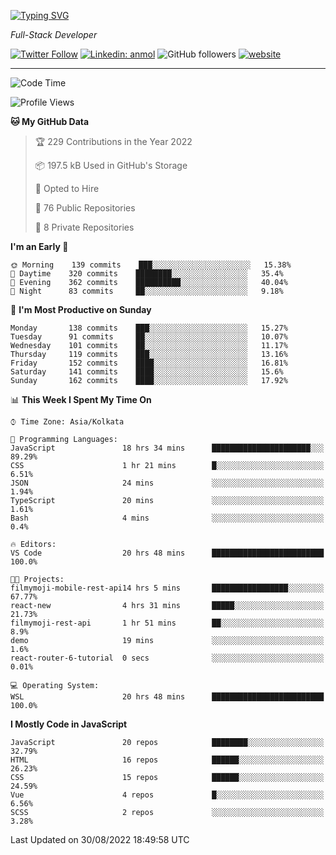 [![Typing SVG](https://readme-typing-svg.herokuapp.com?lines=HI%2C+I'm+Tonal;I'm+a+MEVN+Stack+Developer)](https://git.io/typing-svg)

<p><em>Full-Stack Developer</em></p>

[![Twitter Follow](https://img.shields.io/twitter/follow/tonalmathew?style=flat)](https://twitter.com/intent/follow?screen_name=tonalmathew)
[![Linkedin: anmol](https://img.shields.io/badge/tonal-mathew?style=flat-square&logo=Linkedin&logoColor=white&link=https://www.linkedin.com/in/tonal-mathew/)](https://www.linkedin.com/in/tonal-mathew/)
![GitHub followers](https://img.shields.io/github/followers/tonalmathew?label=Follow&style=social)
[![website](https://img.shields.io/badge/Website-46a2f1.svg?&style=flat-square&logo=Google-Chrome&logoColor=white&link=http://tonalmathew.github.io/)](http://tonalmathew.github.io/)

---
<!--START_SECTION:waka-->
![Code Time](http://img.shields.io/badge/Code%20Time-694%20hrs%2024%20mins-blue)

![Profile Views](http://img.shields.io/badge/Profile%20Views-11-blue)

**🐱 My GitHub Data** 

> 🏆 229 Contributions in the Year 2022
 > 
> 📦 197.5 kB Used in GitHub's Storage 
 > 
> 💼 Opted to Hire
 > 
> 📜 76 Public Repositories 
 > 
> 🔑 8 Private Repositories  
 > 
**I'm an Early 🐤** 

```text
🌞 Morning    139 commits    ███░░░░░░░░░░░░░░░░░░░░░░   15.38% 
🌆 Daytime    320 commits    ████████░░░░░░░░░░░░░░░░░   35.4% 
🌃 Evening    362 commits    ██████████░░░░░░░░░░░░░░░   40.04% 
🌙 Night      83 commits     ██░░░░░░░░░░░░░░░░░░░░░░░   9.18%

```
📅 **I'm Most Productive on Sunday** 

```text
Monday       138 commits    ███░░░░░░░░░░░░░░░░░░░░░░   15.27% 
Tuesday      91 commits     ██░░░░░░░░░░░░░░░░░░░░░░░   10.07% 
Wednesday    101 commits    ██░░░░░░░░░░░░░░░░░░░░░░░   11.17% 
Thursday     119 commits    ███░░░░░░░░░░░░░░░░░░░░░░   13.16% 
Friday       152 commits    ████░░░░░░░░░░░░░░░░░░░░░   16.81% 
Saturday     141 commits    ████░░░░░░░░░░░░░░░░░░░░░   15.6% 
Sunday       162 commits    ████░░░░░░░░░░░░░░░░░░░░░   17.92%

```


📊 **This Week I Spent My Time On** 

```text
⌚︎ Time Zone: Asia/Kolkata

💬 Programming Languages: 
JavaScript               18 hrs 34 mins      ██████████████████████░░░   89.29% 
CSS                      1 hr 21 mins        █░░░░░░░░░░░░░░░░░░░░░░░░   6.51% 
JSON                     24 mins             ░░░░░░░░░░░░░░░░░░░░░░░░░   1.94% 
TypeScript               20 mins             ░░░░░░░░░░░░░░░░░░░░░░░░░   1.61% 
Bash                     4 mins              ░░░░░░░░░░░░░░░░░░░░░░░░░   0.4%

🔥 Editors: 
VS Code                  20 hrs 48 mins      █████████████████████████   100.0%

🐱‍💻 Projects: 
filmymoji-mobile-rest-api14 hrs 5 mins       █████████████████░░░░░░░░   67.77% 
react-new                4 hrs 31 mins       █████░░░░░░░░░░░░░░░░░░░░   21.73% 
filmymoji-rest-api       1 hr 51 mins        ██░░░░░░░░░░░░░░░░░░░░░░░   8.9% 
demo                     19 mins             ░░░░░░░░░░░░░░░░░░░░░░░░░   1.6% 
react-router-6-tutorial  0 secs              ░░░░░░░░░░░░░░░░░░░░░░░░░   0.01%

💻 Operating System: 
WSL                      20 hrs 48 mins      █████████████████████████   100.0%

```

**I Mostly Code in JavaScript** 

```text
JavaScript               20 repos            ████████░░░░░░░░░░░░░░░░░   32.79% 
HTML                     16 repos            ██████░░░░░░░░░░░░░░░░░░░   26.23% 
CSS                      15 repos            ██████░░░░░░░░░░░░░░░░░░░   24.59% 
Vue                      4 repos             █░░░░░░░░░░░░░░░░░░░░░░░░   6.56% 
SCSS                     2 repos             ░░░░░░░░░░░░░░░░░░░░░░░░░   3.28%

```



 Last Updated on 30/08/2022 18:49:58 UTC
<!--END_SECTION:waka-->
